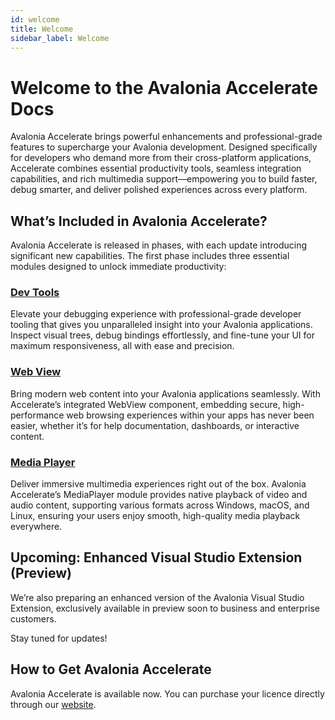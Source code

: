 ```yaml
---
id: welcome
title: Welcome
sidebar_label: Welcome
---
```


# Welcome to the Avalonia Accelerate Docs

Avalonia Accelerate brings powerful enhancements and professional-grade features to supercharge your Avalonia development. Designed specifically for developers who demand more from their cross-platform applications, Accelerate combines essential productivity tools, seamless integration capabilities, and rich multimedia support—empowering you to build faster, debug smarter, and deliver polished experiences across every platform.

## What’s Included in Avalonia Accelerate?
Avalonia Accelerate is released in phases, with each update introducing significant new capabilities. The first phase includes three essential modules designed to unlock immediate productivity:

### [Dev Tools](./tools/dev-tools/getting-started)
Elevate your debugging experience with professional-grade developer tooling that gives you unparalleled insight into your Avalonia applications. Inspect visual trees, debug bindings effortlessly, and fine-tune your UI for maximum responsiveness, all with ease and precision.

### [Web View](./components/webview/quickstart)

Bring modern web content into your Avalonia applications seamlessly. With Accelerate’s integrated WebView component, embedding secure, high-performance web browsing experiences within your apps has never been easier, whether it’s for help documentation, dashboards, or interactive content.

### [Media Player](./components/media-player/quickstart)

Deliver immersive multimedia experiences right out of the box. Avalonia Accelerate’s MediaPlayer module provides native playback of video and audio content, supporting various formats across Windows, macOS, and Linux, ensuring your users enjoy smooth, high-quality media playback everywhere.

## Upcoming: Enhanced Visual Studio Extension (Preview)

We’re also preparing an enhanced version of the Avalonia Visual Studio Extension, exclusively available in preview soon to business and enterprise customers. 

Stay tuned for updates!

## How to Get Avalonia Accelerate

Avalonia Accelerate is available now. You can purchase your licence directly through our [website](https://avaloniaui.net/accelerate).
